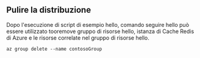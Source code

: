 ## <a name="clean-up-deployment"></a>Pulire la distribuzione 

Dopo l'esecuzione di script di esempio hello, comando seguire hello può essere utilizzato tooremove gruppo di risorse hello, istanza di Cache Redis di Azure e le risorse correlate nel gruppo di risorse hello.

```azurecli
az group delete --name contosoGroup
```
